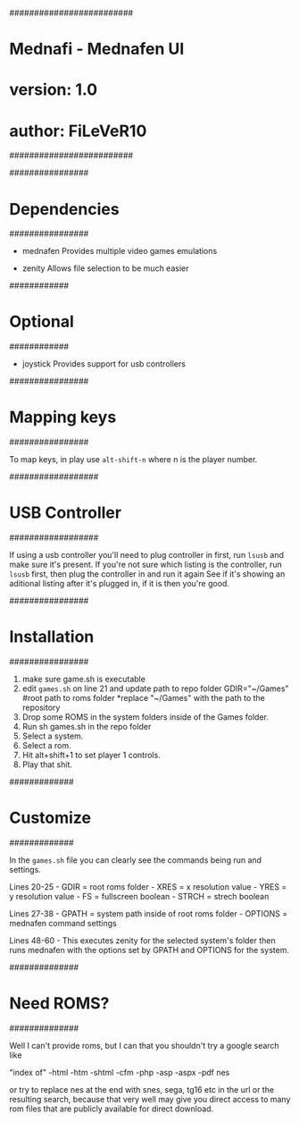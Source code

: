 #########################
# Mednafi - Mednafen UI #
# version: 1.0          #
# author: FiLeVeR10  #
#########################

################
# Dependencies #
################

- mednafen
	Provides multiple video games emulations

- zenity
	Allows file selection to be much easier

############
# Optional #
############

- joystick
	Provides support for usb controllers

################
# Mapping keys #
################

To map keys, in play use `alt-shift-n` where n is the player number.

##################
# USB Controller #
##################

If using a usb controller you'll need to plug controller in first, run `lsusb` and make sure it's present.
If you're not sure which listing is the controller, run `lsusb` first, then plug the controller in and run it again
See if it's showing an aditional listing after it's plugged in, if it is then you're good.

################
# Installation #
################

1. make sure game.sh is executable
2. edit `games.sh` on line 21 and update path to repo folder
	GDIR="~/Games" #root path to roms folder
	*replace "~/Games" with the path to the repository
3. Drop some ROMS in the system folders inside of the Games folder.
4. Run sh games.sh in the repo folder
5. Select a system.
6. Select a rom.
7. Hit alt+shift+1 to set player 1 controls.
7. Play that shit.

#############
# Customize #
#############

In the `games.sh` file you can clearly see the commands being run and settings.

Lines 20-25
	- GDIR = root roms folder
	- XRES = x resolution value
	- YRES = y resolution value
	- FS = fullscreen boolean 
	- STRCH = strech boolean

Lines 27-38
	- GPATH = system path inside of root roms folder
	- OPTIONS = mednafen command settings

Lines 48-60
	- This executes zenity for the selected system's folder then runs mednafen with the options set by GPATH and OPTIONS for the system.

##############
# Need ROMS? #
##############

Well I can't provide roms, but I can that you shouldn't try a google search like

"index of" -html -htm -shtml -cfm -php -asp -aspx -pdf nes

or try to replace nes at the end with snes, sega, tg16 etc in the url or the resulting search,
because that very well may give you direct access to many rom files that are publicly available for direct download.